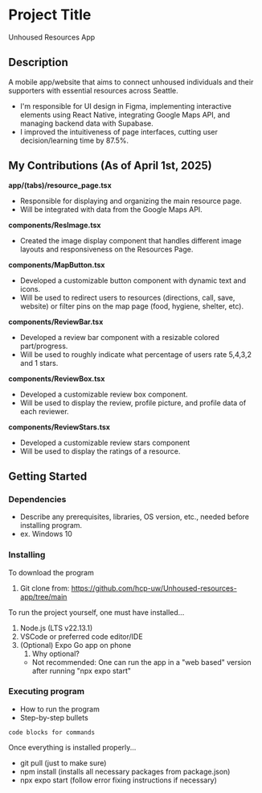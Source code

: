 
# Project Title
Unhoused Resources App

## Description
A mobile app/website that aims to connect unhoused individuals and their supporters with essential resources across Seattle. 

- I'm responsible for UI design in Figma, implementing interactive elements using React Native, integrating Google Maps API, and managing backend data with Supabase.
- I improved the intuitiveness of page interfaces, cutting user decision/learning time by 87.5%.

## My Contributions (As of April 1st, 2025)
**app/(tabs)/resource_page.tsx**
- Responsible for displaying and organizing the main resource page.
- Will be integrated with data from the Google Maps API.

**components/ResImage.tsx**
- Created the image display component that handles different image layouts and responsiveness on the Resources Page.

**components/MapButton.tsx**
- Developed a customizable button component with dynamic text and icons.
- Will be used to redirect users to resources (directions, call, save, website) or filter pins on the map page (food, hygiene, shelter, etc).

**components/ReviewBar.tsx**
- Developed a review bar component with a resizable colored part/progress.
- Will be used to roughly indicate what percentage of users rate 5,4,3,2 and 1 stars.

**components/ReviewBox.tsx**
- Developed a customizable review box component.
- Will be used to display the review, profile picture, and profile data of each reviewer.

**components/ReviewStars.tsx**
- Developed a customizable review stars component
- Will be used to display the ratings of a resource.

## Getting Started

### Dependencies

* Describe any prerequisites, libraries, OS version, etc., needed before installing program.
* ex. Windows 10

### Installing

To download the program
1. Git clone from: https://github.com/hcp-uw/Unhoused-resources-app/tree/main 

To run the project yourself, one must have installed...
1. Node.js (LTS v22.13.1) 
2. VSCode or preferred code editor/IDE
3. (Optional) Expo Go app on phone
    1. Why optional? 
    * Not recommended: One can run the app in a "web based" version after running "npx expo start"

### Executing program

* How to run the program
* Step-by-step bullets
```
code blocks for commands
```
Once everything is installed properly...
* git pull (just to make sure)
* npm install (installs all necessary packages from package.json)
* npx expo start (follow error fixing instructions if necessary)
